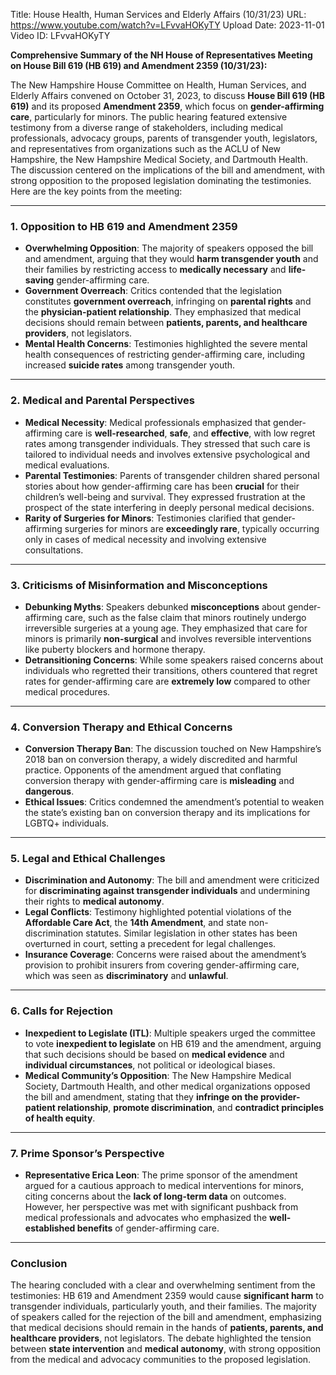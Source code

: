 Title: House Health, Human Services and Elderly Affairs (10/31/23)
URL: https://www.youtube.com/watch?v=LFvvaHOKyTY
Upload Date: 2023-11-01
Video ID: LFvvaHOKyTY

**Comprehensive Summary of the NH House of Representatives Meeting on House Bill 619 (HB 619) and Amendment 2359 (10/31/23):**

The New Hampshire House Committee on Health, Human Services, and Elderly Affairs convened on October 31, 2023, to discuss **House Bill 619 (HB 619)** and its proposed **Amendment 2359**, which focus on **gender-affirming care**, particularly for minors. The public hearing featured extensive testimony from a diverse range of stakeholders, including medical professionals, advocacy groups, parents of transgender youth, legislators, and representatives from organizations such as the ACLU of New Hampshire, the New Hampshire Medical Society, and Dartmouth Health. The discussion centered on the implications of the bill and amendment, with strong opposition to the proposed legislation dominating the testimonies. Here are the key points from the meeting:

---

### **1. Opposition to HB 619 and Amendment 2359**
- **Overwhelming Opposition**: The majority of speakers opposed the bill and amendment, arguing that they would **harm transgender youth** and their families by restricting access to **medically necessary** and **life-saving** gender-affirming care.  
- **Government Overreach**: Critics contended that the legislation constitutes **government overreach**, infringing on **parental rights** and the **physician-patient relationship**. They emphasized that medical decisions should remain between **patients, parents, and healthcare providers**, not legislators.  
- **Mental Health Concerns**: Testimonies highlighted the severe mental health consequences of restricting gender-affirming care, including increased **suicide rates** among transgender youth.  

---

### **2. Medical and Parental Perspectives**
- **Medical Necessity**: Medical professionals emphasized that gender-affirming care is **well-researched**, **safe**, and **effective**, with low regret rates among transgender individuals. They stressed that such care is tailored to individual needs and involves extensive psychological and medical evaluations.  
- **Parental Testimonies**: Parents of transgender children shared personal stories about how gender-affirming care has been **crucial** for their children’s well-being and survival. They expressed frustration at the prospect of the state interfering in deeply personal medical decisions.  
- **Rarity of Surgeries for Minors**: Testimonies clarified that gender-affirming surgeries for minors are **exceedingly rare**, typically occurring only in cases of medical necessity and involving extensive consultations.  

---

### **3. Criticisms of Misinformation and Misconceptions**
- **Debunking Myths**: Speakers debunked **misconceptions** about gender-affirming care, such as the false claim that minors routinely undergo irreversible surgeries at a young age. They emphasized that care for minors is primarily **non-surgical** and involves reversible interventions like puberty blockers and hormone therapy.  
- **Detransitioning Concerns**: While some speakers raised concerns about individuals who regretted their transitions, others countered that regret rates for gender-affirming care are **extremely low** compared to other medical procedures.  

---

### **4. Conversion Therapy and Ethical Concerns**
- **Conversion Therapy Ban**: The discussion touched on New Hampshire’s 2018 ban on conversion therapy, a widely discredited and harmful practice. Opponents of the amendment argued that conflating conversion therapy with gender-affirming care is **misleading** and **dangerous**.  
- **Ethical Issues**: Critics condemned the amendment’s potential to weaken the state’s existing ban on conversion therapy and its implications for LGBTQ+ individuals.  

---

### **5. Legal and Ethical Challenges**
- **Discrimination and Autonomy**: The bill and amendment were criticized for **discriminating against transgender individuals** and undermining their rights to **medical autonomy**.  
- **Legal Conflicts**: Testimony highlighted potential violations of the **Affordable Care Act**, the **14th Amendment**, and state non-discrimination statutes. Similar legislation in other states has been overturned in court, setting a precedent for legal challenges.  
- **Insurance Coverage**: Concerns were raised about the amendment’s provision to prohibit insurers from covering gender-affirming care, which was seen as **discriminatory** and **unlawful**.  

---

### **6. Calls for Rejection**
- **Inexpedient to Legislate (ITL)**: Multiple speakers urged the committee to vote **inexpedient to legislate** on HB 619 and the amendment, arguing that such decisions should be based on **medical evidence** and **individual circumstances**, not political or ideological biases.  
- **Medical Community’s Opposition**: The New Hampshire Medical Society, Dartmouth Health, and other medical organizations opposed the bill and amendment, stating that they **infringe on the provider-patient relationship**, **promote discrimination**, and **contradict principles of health equity**.  

---

### **7. Prime Sponsor’s Perspective**
- **Representative Erica Leon**: The prime sponsor of the amendment argued for a cautious approach to medical interventions for minors, citing concerns about the **lack of long-term data** on outcomes. However, her perspective was met with significant pushback from medical professionals and advocates who emphasized the **well-established benefits** of gender-affirming care.  

---

### **Conclusion**
The hearing concluded with a clear and overwhelming sentiment from the testimonies: HB 619 and Amendment 2359 would cause **significant harm** to transgender individuals, particularly youth, and their families. The majority of speakers called for the rejection of the bill and amendment, emphasizing that medical decisions should remain in the hands of **patients, parents, and healthcare providers**, not legislators. The debate highlighted the tension between **state intervention** and **medical autonomy**, with strong opposition from the medical and advocacy communities to the proposed legislation.